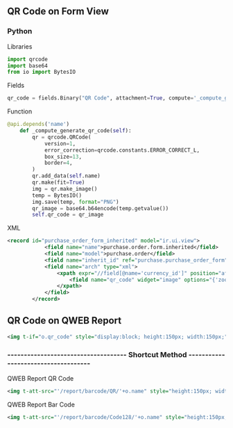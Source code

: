 
## QR Code on Form View

### Python
Libraries
```Python
import qrcode
import base64
from io import BytesIO
```
Fields
```Python
qr_code = fields.Binary("QR Code", attachment=True, compute='_compute_generate_qr_code')
```
Function
```Python
@api.depends('name')
    def _compute_generate_qr_code(self):
        qr = qrcode.QRCode(
            version=1,
            error_correction=qrcode.constants.ERROR_CORRECT_L,
            box_size=13,
            border=4,
        )
        qr.add_data(self.name)
        qr.make(fit=True)
        img = qr.make_image()
        temp = BytesIO()
        img.save(temp, format="PNG")
        qr_image = base64.b64encode(temp.getvalue())
        self.qr_code = qr_image
```

XML
```XML
<record id="purchase_order_form_inherited" model="ir.ui.view">
            <field name="name">purchase.order.form.inherited</field>
            <field name="model">purchase.order</field>
            <field name="inherit_id" ref="purchase.purchase_order_form"/>
            <field name="arch" type="xml">
                <xpath expr="//field[@name='currency_id']" position="after">
                    <field name="qr_code" widget="image" options="{'zoom': true, 'max_width': 100, 'max_height': 100}" invisible="1"/>
                </xpath>
            </field>
        </record>
```

## QR Code on QWEB Report
```XML
<img t-if="o.qr_code" style="display:block; height:150px; width:150px;" t-att-src="image_data_uri(o.qr_code)" alt="o.name"/>
```

### ------------------------------------ Shortcut Method ------------------------------------

QWEB Report QR Code
```XML
<img t-att-src="'/report/barcode/QR/'+o.name" style="height:150px; width:150px;" alt="QR Code"/>
```

QWEB Report Bar Code
```XML
<img t-att-src="'/report/barcode/Code128/'+o.name" style="height:150px; width:150px;" alt="QR Code"/>
```
    
